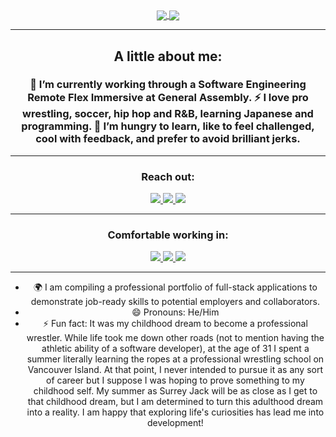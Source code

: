 <div align="center">
   <a href="#"><img align="center" src="https://github-readme-stats.vercel.app/api?username=TonyPurple&hide=stars,issues&include_all_commits=true&count_private=true&show_icons=true&theme=react" />  </a>
   <a href="#"><img align="center" src="https://github-readme-stats.vercel.app/api/top-langs/?username=TonyPurple&layout=compact&theme=react" /></a> 
   <hr>
  <h2>A little about me:</h2>
  <h3>🔭 I’m currently working through a Software Engineering Remote Flex Immersive at General Assembly. ⚡ I love pro wrestling, soccer, hip hop and R&B, learning Japanese and programming. 🌱  I’m hungry to learn, like to feel challenged, cool with feedback, and prefer to avoid brilliant jerks.  </h3>
  <hr>
   <div>
      <h3>Reach out:</h3>
      <a href="https://www.linkedin.com/in/anthony-vanoni/"><img src="https://img.shields.io/badge/-LinkedIn-0077B5?style=flat-square&logo=LinkedIn&logoColor=white" />  </a>
      <a href="https://github.com/TonyPurple"><img src="https://img.shields.io/github/followers/TonyPurple?color=black&label=GitHub&logo=GitHub&logoColor=white&style=flat-square" />  </a>
      <a href="mailto: tony.vanoni@outlook.com"><img src="https://img.shields.io/badge/-Email-D14836?style=flat-square&logo=Email&logoColor=white" />  </a>
   </div>
   <hr>
   <div>
    <h3>Comfortable working in:</h3>
      <a href="#"><img src="https://img.shields.io/badge/-HTML+CSS+JavaScript-0078D6?style=flat-square&logo=HTML+CSS+JavaScript&logoColor=white" />  </a>
      <a href="#"><img src="https://img.shields.io/badge/-API-0078D6?style=flat-square&logo=API&logoColor=white" />  </a>
      <a href="#"><img src="https://img.shields.io/badge/Django&Express-000000?style=flat-square&for-the-badge&logo=Django&Express&logoColor=F0F0F0" />  </a>

  </div>
  <hr>


- 🌍 I am compiling a professional portfolio of full-stack applications to demonstrate job-ready skills to potential employers and collaborators.
- 😄 Pronouns: He/Him
- ⚡ Fun fact: It was my childhood dream to become a professional wrestler. While life took me down other roads (not to mention having the athletic ability of a software developer), at the age of 31 I spent a summer literally learning the ropes at a professional wrestling school on Vancouver Island. At that point, I never intended to pursue it as any sort of career but I suppose I was hoping to prove something to my childhood self. My summer as Surrey Jack will be as close as I get to that childhood dream, but I am determined to turn this adulthood dream into a reality. I am happy that exploring life's curiosities has lead me into development!
  </div>

